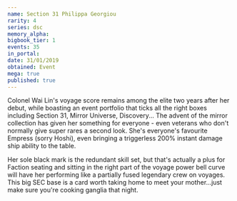 ```yaml
---
name: Section 31 Philippa Georgiou
rarity: 4
series: dsc
memory_alpha:
bigbook_tier: 1
events: 35
in_portal:
date: 31/01/2019
obtained: Event
mega: true
published: true
---
```


Colonel Wai Lin's voyage score remains among the elite two years after her debut, while boasting an event portfolio that ticks all the right boxes including Section 31, Mirror Universe, Discovery... The advent of the mirror collection has given her something for everyone - even veterans who don't normally give super rares a second look. She's everyone's favourite Empress (sorry Hoshi), even bringing a triggerless 200% instant damage ship ability to the table. 

Her sole black mark is the redundant skill set, but that's actually a plus for Faction seating and sitting in the right part of the voyage power bell curve will have her performing like a partially fused legendary crew on voyages. This big SEC base is a card worth taking home to meet your mother...just make sure you're cooking ganglia that night.
